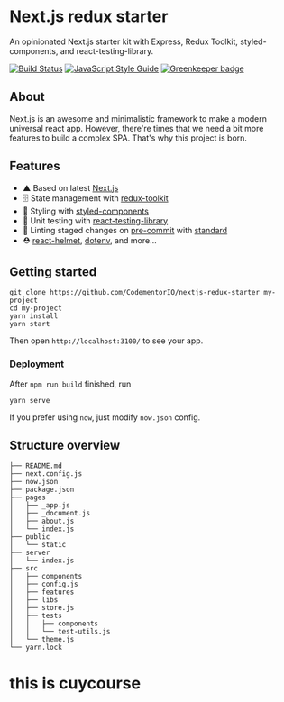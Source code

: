 # Next.js redux starter
An opinionated Next.js starter kit with Express, Redux Toolkit, styled-components, and react-testing-library.

[![Build Status](https://travis-ci.org/CodementorIO/nextjs-redux-starter.svg?branch=master)](https://travis-ci.org/CodementorIO/nextjs-redux-starter)
[![JavaScript Style Guide](https://img.shields.io/badge/code_style-standard-brightgreen.svg)](https://standardjs.com) [![Greenkeeper badge](https://badges.greenkeeper.io/CodementorIO/nextjs-redux-starter.svg)](https://greenkeeper.io/)

## About
Next.js is an awesome and minimalistic framework to make a modern universal react app. However, there're times that we need a bit more features to build a complex SPA. That's why this project is born.

## Features
- ▲ Based on latest [Next.js](https://github.com/zeit/next.js)
- 🗄  State management with [redux-toolkit](https://github.com/reduxjs/redux-toolkit)
- 💅 Styling with [styled-components](https://github.com/styled-components/styled-components)
- 🐐 Unit testing with [react-testing-library](https://github.com/testing-library/react-testing-library)
- 🛀 Linting staged changes on [pre-commit](https://github.com/pre-commit/pre-commit) with [standard](https://github.com/standard/standard)
- ⛑ [react-helmet](https://github.com/nfl/react-helmet), [dotenv](https://github.com/motdotla/dotenv), and more...

## Getting started
```
git clone https://github.com/CodementorIO/nextjs-redux-starter my-project
cd my-project
yarn install
yarn start
```

Then open `http://localhost:3100/` to see your app.

### Deployment
After `npm run build` finished, run

```
yarn serve
```

If you prefer using `now`, just modify `now.json` config.

## Structure overview
```
├── README.md
├── next.config.js
├── now.json
├── package.json
├── pages
│   ├── _app.js
│   ├── _document.js
│   ├── about.js
│   └── index.js
├── public
│   └── static
├── server
│   └── index.js
├── src
│   ├── components
│   ├── config.js
│   ├── features
│   ├── libs
│   ├── store.js
│   ├── tests
│   │   ├── components
│   │   └── test-utils.js
│   └── theme.js
└── yarn.lock
```
# this is cuycourse
